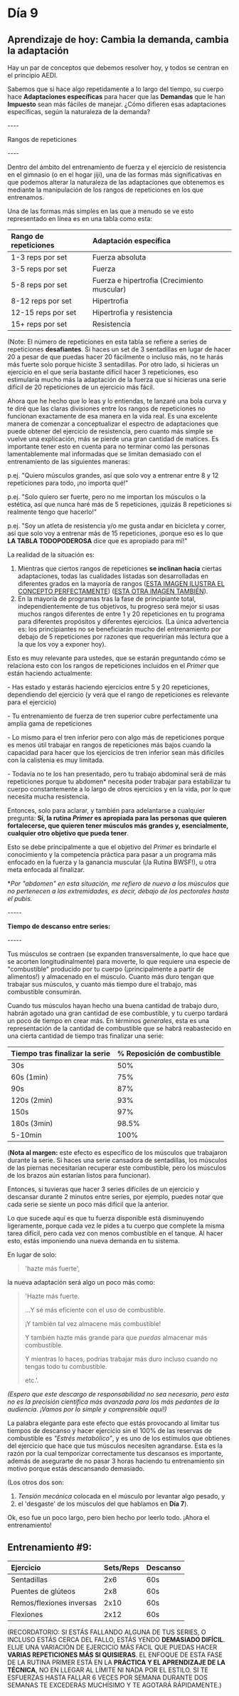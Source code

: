 # Día 9

## Aprendizaje de hoy: Cambia la demanda, cambia la adaptación

Hay un par de conceptos que debemos resolver hoy, y todos se centran en el principio AEDI.

Sabemos que si hace algo repetidamente a lo largo del tiempo, su cuerpo hace **Adaptaciones específicas** para hacer que las **Demandas** que le han **Impuesto** sean más fáciles de manejar. ¿Cómo difieren esas adaptaciones específicas, según la naturaleza de la demanda?

\----

Rangos de repeticiones

\----

Dentro del ámbito del entrenamiento de fuerza y el ejercicio de resistencia en el gimnasio (o en el hogar jiji), una de las formas más significativas en que podemos alterar la naturaleza de las adaptaciones que obtenemos es mediante la manipulación de los rangos de repeticiones en los que entrenamos.

Una de las formas más simples en las que a menudo se ve esto representado en línea es en una tabla como esta:

|Rango de repeticiones|Adaptación específica|
|:-|:-|
|1-3 reps por set|Fuerza absoluta|
|3-5 reps por set|Fuerza|
|5-8 reps por set|Fuerza e hipertrofia (Crecimiento muscular)|
|8-12 reps por set|Hipertrofia|
|12-15 reps por set|Hipertrofia y resistencia|
|15+ reps por set|Resistencia|

(Note: El número de repeticiones en esta tabla se refiere a series de repeticiones **desafiantes**. Si haces un set de 3 sentadillas en lugar de hacer 20 a pesar de que puedas hacer 20 fácilmente o incluso más, no te harás más fuerte solo porque hiciste 3 sentadillas. Por otro lado, si hicieras un ejercicio en el que sería bastante difícil hacer 3 repeticiones, eso estimularía mucho más la adaptación de la fuerza que si hicieras una serie difícil de 20 repeticiones de un ejercicio más fácil.

Ahora que he hecho que lo leas y lo entiendas, te lanzaré una bola curva y te diré que las claras divisiones entre los rangos de repeticiones no funcionan exactamente de esa manera en la vida real. Es una excelente manera de comenzar a conceptualizar el espectro de adaptaciones que puede obtener del ejercicio de resistencia, pero cuanto más simple se vuelve una explicación, más se pierde una gran cantidad de matices. Es importante tener esto en cuenta para no terminar como las personas lamentablemente mal informadas que se limitan demasiado con el entrenamiento de las siguientes maneras:

p.ej. "Quiero músculos grandes, así que solo voy a entrenar entre 8 y 12 repeticiones para todo, ¡no importa qué!"

p.ej. "Solo quiero ser fuerte, pero no me importan los músculos o la estética, así que nunca haré más de 5 repeticiones, ¡quizás 8 repeticiones si realmente tengo que hacerlo!"

p.ej. "Soy un atleta de resistencia y/o me gusta andar en bicicleta y correr, así que solo voy a entrenar más de 15 repeticiones, ¡porque eso es lo que **LA TABLA TODOPODEROSA** dice que es apropiado para mí!"

La realidad de la situación es:

1. Mientras que ciertos rangos de repeticiones **se inclinan hacia** ciertas adaptaciones, todas las cualidades listadas son desarrolladas en diferentes grados en la mayoría de rangos ([ESTA IMAGEN ILUSTRA EL CONCEPTO PERFECTAMENTE](https://myzone-strengtheory.netdna-ssl.com/wp-content/uploads/2016/02/12752057_10153492667389016_1119053659_o-593x1024.jpg)) ([ESTA OTRA IMAGEN TAMBIÉN](https://i0.wp.com/tuusasports.com/wp-content/uploads/2019/05/nacc88yttocc88kuva-2019-5-25-kello-18.13.11.png?resize=731%2C323&ssl=1)).
2. En la mayoría de programas tras la fase de principiante total, independientemente de tus objetivos, tu progreso será mejor si usas muchos rangos diferentes de entre 1 y 20 repeticiones en tu programa para diferentes propósitos y diferentes ejercicios. (La única advertencia es: los principiantes no se beneficiarán mucho del entrenamiento por debajo de 5 repeticiones por razones que requerirían más lectura que a la que los voy a exponer hoy).

Esto es muy relevante para ustedes, que se estarán preguntando cómo se relaciona esto con los rangos de repeticiones incluidos en el *Primer* que están haciendo actualmente:

\- Has estado y estarás haciendo ejercicios entre 5 y 20 repeticiones, dependiendo del ejercicio (y verá que el rango de repeticiones es relevante para el ejercicio)

\- Tu entrenamiento de fuerza de tren superior cubre perfectamente una amplia gama de repeticiones

\- Lo mismo para el tren inferior pero con algo más de repeticiones porque es menos útil trabajar en rangos de repeticiones más bajos cuando la capacidad para hacer que los ejercicios de tren inferior sean más difíciles con la calistenia es muy limitada.

\- Todavía no te los han presentado, pero tu trabajo abdominal será de más repeticiones porque tu abdomen\* necesita poder trabajar para estabilizar tu cuerpo constantemente a lo largo de otros ejercicios y en la vida, por lo que necesita mucha resistencia.

Entonces, solo para aclarar, y también para adelantarse a cualquier pregunta: **Sí, la rutina *Primer* es apropiada para las personas que quieren fortalecerse, que quieren tener músculos más grandes y, esencialmente, cualquier otro objetivo que pueda tener**.

Esto se debe principalmente a que el objetivo del *Primer* es brindarle el conocimiento y la competencia práctica para pasar a un programa más enfocado en la fuerza y la ganancia muscular (¡la Rutina BWSF!), u otra meta enfocada al finalizar.

\**Por "abdomen" en esta situación, me refiero de nuevo a los músculos que no pertenecen a las extremidades, es decir, debajo de los pectorales hasta el pubis.*

\-----

**Tiempo de descanso entre series:**

\-----

Tus músculos se contraen (se expanden transversalmente, lo que hace que se acorten longitudinalmente) para moverte, lo que requiere una especie de "combustible" producido por tu cuerpo (¡principalmente a partir de alimentos!) y almacenado en el músculo. Cuanto más duro tengan que trabajar sus músculos, y cuanto más tiempo dure el trabajo, más combustible consumirán.

Cuando tus músculos hayan hecho una buena cantidad de trabajo duro, habrán agotado una gran cantidad de ese combustible, y tu cuerpo tardará un poco de tiempo en crear más. En términos *generales*, esta es una representación de la cantidad de combustible que se habrá reabastecido en una cierta cantidad de tiempo tras finalizar una serie:

|Tiempo tras finalizar la serie|% Reposición de combustible|
|:-|:-|
|30s|50%|
|60s (1min)|75%|
|90s|87%|
|120s (2min)|93%|
|150s|97%|
|180s (3min)|98.5%|
|5-10min|100%|

(**Nota al margen:** este efecto es específico de los músculos que trabajaron durante la serie. Si haces una serie cansadora de sentadillas, los músculos de las piernas necesitarían recuperar este combustible, pero los músculos de los brazos aún estarían listos para funcionar).

Entonces, si tuvieras que hacer 3 series difíciles de un ejercicio y descansar durante 2 minutos entre series, por ejemplo, puedes notar que cada serie se siente un poco más difícil que la anterior.

Lo que sucede aquí es que tu fuerza disponible está disminuyendo ligeramente, porque cada vez le pides a tu cuerpo que complete la misma tarea difícil, pero cada vez con menos combustible en el tanque. Al hacer esto, estás imponiendo una nueva demanda en tu sistema.

En lugar de solo:

>'hazte más fuerte',

la nueva adaptación será algo un poco más como:

>'Hazte más fuerte.
>
>...Y sé más eficiente con el uso de combustible.
>
>¡Y también tal vez almacene más combustible!
>
>Y también hazte más grande para que *puedas* almacenar más combustible.
>
>Y mientras lo haces, podrías trabajar más duro incluso cuando no tengas todo tu combustible.
>
>etc.'.

*(Espero que este descargo de responsabilidad no sea necesario, pero esta no es la precisión científica más avanzada para los más pedantes de la audiencia. ¡Vamos por lo simple y comprensible aquí!)*

La palabra elegante para este efecto que estás provocando al limitar tus tiempos de descanso y hacer ejercicio sin el 100% de las reservas de combustible es *"Estrés metabólico"*, y es uno de los estímulos que obtienes del ejercicio que hace que tus músculos necesiten agrandarse. Esta es la razón por la cual temporizar correctamente tus descansos es importante, además de asegurarte de no pasar 3 horas haciendo tu entrenamiento sin motivo porque estás descansando demasiado.

(Los otros dos son:

1. *Tensión mecánica* colocada en el músculo por levantar algo pesado, y
2. el 'desgaste' de los músculos del que hablamos en **Día 7**).

Ok, eso fue un poco largo, pero bien hecho por leerlo todo. ¡Ahora el entrenamiento!

## Entrenamiento #9:

|Ejercicio|Sets/Reps|Descanso|
|:-|:-|:-|
|Sentadillas|2x6|60s|
|Puentes de glúteos|2x8|60s|
|Remos/flexiones inversas|2x10|60s|
|Flexiones|2x12|60s|

(RECORDATORIO: SI ESTÁS FALLANDO ALGUNA DE TUS SERIES, O INCLUSO ESTÁS CERCA DEL FALLO, ESTÁS YENDO **DEMASIADO DIFÍCIL**. ELIJE UNA VARIACIÓN DE EJERCICIO MÁS FÁCIL QUE PUEDAS HACER **VARIAS REPETICIONES MÁS SI QUISIERAS**. EL ENFOQUE DE ESTA FASE DE LA RUTINA PRIMER ESTÁ EN LA **PRÁCTICA Y EL APRENDIZAJE DE LA TÉCNICA**, NO EN LLEGAR AL LÍMITE NI NADA POR EL ESTILO. SI TE ESFUERZAS HASTA FALLAR 6 VECES POR SEMANA DURANTE DOS SEMANAS TE EXCEDERÁS MUCHÍSIMO Y TE AGOTARÁ RÁPIDAMENTE.)
